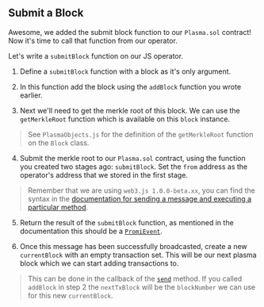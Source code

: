 ## Submit a Block

Awesome, we added the submit block function to our `Plasma.sol` contract! Now it's time to call that function from our operator. 

Let's write a `submitBlock` function on our JS operator.

1. Define a `submitBlock` function with a block as it's only argument. 

2. In this function add the block using the `addBlock` function you wrote earlier.

3. Next we'll need to get the merkle root of this block. We can use the `getMerkleRoot` function which is available on this `block` instance.

> See `PlasmaObjects.js` for the definition of the `getMerkleRoot` function on the `Block` class.

4. Submit the merkle root to our `Plasma.sol` contract, using the function you created two stages ago: `submitBlock`. Set the `from` address as the operator's address that we stored in the first stage. 

> Remember that we are using `web3.js 1.0.0-beta.xx`, you can find the syntax in the [documentation for sending a message and executing a particular method](https://web3js.readthedocs.io/en/1.0/web3-eth-contract.html#contract-send).

5. Return the result of the `submitBlock` function, as mentioned in the documentation this should be a [`PromiEvent`](https://web3js.readthedocs.io/en/1.0/web3-eth-contract.html#id22).

6. Once this message has been successfully broadcasted, create a new `currentBlock` with an empty transaction set. This will be our next plasma block which we can start adding transactions to. 

> This can be done in the callback of the [`send`](https://web3js.readthedocs.io/en/1.0/web3-eth-contract.html#methods-mymethod-send) method. If you called `addBlock` in step 2 the `nextTxBlock` will be the `blockNumber` we can use for this new `currentBlock`.